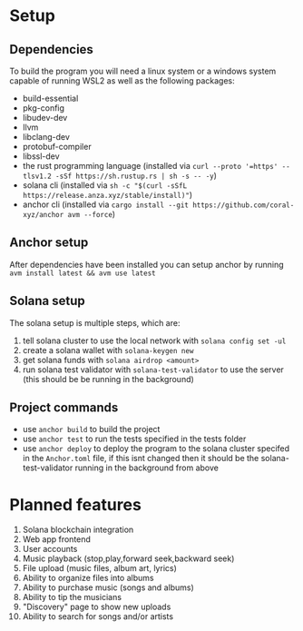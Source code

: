 # Setup
## Dependencies
To build the program you will need a linux system or a windows system capable of running WSL2 as well as the following packages:
* build-essential
* pkg-config
* libudev-dev
* llvm
* libclang-dev
* protobuf-compiler
* libssl-dev
* the rust programming language (installed via `curl --proto '=https' --tlsv1.2 -sSf https://sh.rustup.rs | sh -s -- -y`)
* solana cli (installed via `sh -c "$(curl -sSfL https://release.anza.xyz/stable/install)"`)
* anchor cli (installed via `cargo install --git https://github.com/coral-xyz/anchor avm --force`)
## Anchor setup
After dependencies have been installed you can setup anchor by running `avm install latest && avm use latest`
## Solana setup
The solana setup is multiple steps, which are:
1. tell solana cluster to use the local network with `solana config set -ul`
2. create a solana wallet with `solana-keygen new`
3. get solana funds with `solana airdrop <amount>`
4. run solana test validator with `solana-test-validator` to use the server (this should be be running in the background)
## Project commands
* use `anchor build` to build the project
* use `anchor test` to run the tests specified in the tests folder
* use `anchor deploy` to deploy the program to the solana cluster specifed in the `Anchor.toml` file, if this isnt changed then it should be the solana-test-validator running in the background from above
# Planned features
1. Solana blockchain integration
2. Web app frontend
3. User accounts
4. Music playback (stop,play,forward seek,backward seek)
5. File upload (music files, album art, lyrics)
6. Ability to organize files into albums
7. Ability to purchase music (songs and albums)
8. Ability to tip the musicians
9. "Discovery" page to show new uploads
10. Ability to search for songs and/or artists
